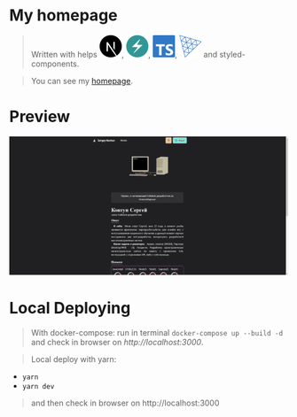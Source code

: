 # My homepage

> Written with helps <img src="./next.svg"/>, <img src="./chakraui.svg"/>, <img src="./typescript.svg"/>, <img src="./threedotjs.svg"/> and styled-components.

> You can see my [homepage](https://www.ikbkr.site).

# Preview

<img src="./explore.gif">

# Local Deploying

> With docker-compose: run in terminal `docker-compose up --build -d` and check in browser on *http://localhost:3000*.

> Local deploy with yarn:
- `yarn`
- `yarn dev`
> and then check in browser on http://localhost:3000
